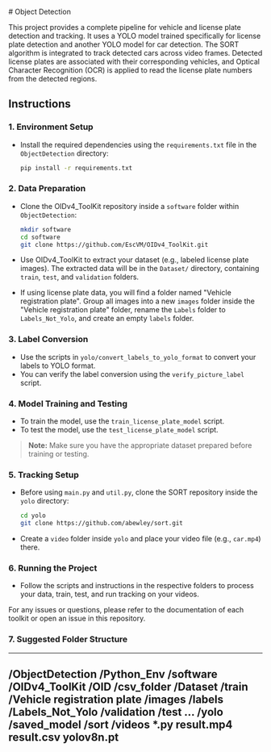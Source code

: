 # Object Detection

This project provides a complete pipeline for vehicle and license plate detection and tracking. It uses a YOLO model trained specifically for license plate detection and another YOLO model for car detection. The SORT algorithm is integrated to track detected cars across video frames. Detected license plates are associated with their corresponding vehicles, and Optical Character Recognition (OCR) is applied to read the license plate numbers from the detected regions.

## Instructions

### 1. Environment Setup

- Install the required dependencies using the `requirements.txt` file in the `ObjectDetection` directory:

    ```bash
    pip install -r requirements.txt
    ```

### 2. Data Preparation

- Clone the OIDv4_ToolKit repository inside a `software` folder within `ObjectDetection`:

    ```bash
    mkdir software
    cd software
    git clone https://github.com/EscVM/OIDv4_ToolKit.git
    ```

- Use OIDv4_ToolKit to extract your dataset (e.g., labeled license plate images). The extracted data will be in the `Dataset/` directory, containing `train`, `test`, and `validation` folders.
- If using license plate data, you will find a folder named "Vehicle registration plate". Group all images into a new `images` folder inside the "Vehicle registration plate" folder, rename the `Labels` folder to `Labels_Not_Yolo`, and create an empty `labels` folder.

### 3. Label Conversion

- Use the scripts in `yolo/convert_labels_to_yolo_format` to convert your labels to YOLO format.
- You can verify the label conversion using the `verify_picture_label` script.

### 4. Model Training and Testing

- To train the model, use the `train_license_plate_model` script.
- To test the model, use the `test_license_plate_model` script.

> **Note:** Make sure you have the appropriate dataset prepared before training or testing.

### 5. Tracking Setup

- Before using `main.py` and `util.py`, clone the SORT repository inside the `yolo` directory:

    ```bash
    cd yolo
    git clone https://github.com/abewley/sort.git
    ```

- Create a `video` folder inside `yolo` and place your video file (e.g., `car.mp4`) there.

### 6. Running the Project

- Follow the scripts and instructions in the respective folders to process your data, train, test, and run tracking on your videos.

For any issues or questions, please refer to the documentation of each toolkit or open an issue in this repository.

### 7. Suggested Folder Structure

----------------------------------------------
/ObjectDetection
    /Python_Env
    /software
        /OIDv4_ToolKit
            /OID
                /csv_folder
                /Dataset
                    /train
                        /Vehicle registration plate
                            /images
                            /labels
                            /Labels_Not_Yolo
                    /validation
                    /test 
            ...
    /yolo
        /saved_model
        /sort
        /videos
        *.py
        result.mp4
        result.csv
        yolov8n.pt
----------------------------------------------
